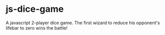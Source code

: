 # js-dice-game
A javascript 2-player dice game. The first wizard to reduce his opponent's lifebar to zero wins the battle!
